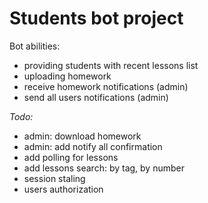 # Students bot project
Bot abilities:
- providing students with recent lessons list
- uploading homework
- receive homework notifications (admin)
- send all users notifications (admin)

_Todo:_
- admin: download homework
- admin: add notify all confirmation
- add polling for lessons
- add lessons search: by tag, by number
- session staling
- users authorization